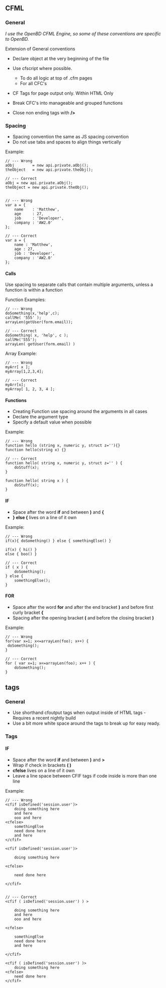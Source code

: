 ## CFML

### General

*I use the OpenBD CFML Engine, so some of these conventions are specific to OpenBD.*

Extension of General conventions

* Declare object at the very beginning of the file

* Use cfscript where possible.
  	* To do all logic at top of .cfm pages
  	* For all CFC's

* CF Tags for page output only. Within HTML Only

* Break CFC's into manageable and grouped functions

* Close non ending tags with **/>**

### Spacing

* Spacing convention the same as JS spacing convention
* Do not use tabs and spaces to align things vertically

Example:

	// --- Wrong
	aObj 		= new api.private.aObj();
	theObject 	= new api.private.theObj();

	// --- Correct
	aObj = new api.private.aObj();
	theObject = new api.private.theObj();


	// --- Wrong
	var a = {
		name 	: 'Matthew',
		age  	: 27,
		job  	: 'Developer',
		company : 'AW2.0'
	};

	// --- Correct
	var a = {
		name : 'Matthew',
		age : 27,
		job : 'Developer',
		company : 'AW2.0'
	};
	

#### Calls

Use spacing to separate calls that contain multiple arguments, unless a function is within a function

Function Examples:

	// --- Wrong
	doSomething(x,'help',c);
	callMe( '555' );
	arrayLen(getUser(form.email));

	// --- Correct
	doSomething( x, 'help', c );
	callMe('555');
	arrayLen( getUser(form.email) )


Array Example:

	// --- Wrong
	myArr[ x ];
	myArray[1,2,3,4];

	// --- Correct 
	myArr[x];
	myArray[ 1, 2, 3, 4 ];


#### Functions

* Creating Function use spacing around the arguments in all cases
* Declare the argument type
* Specify a default value when possible

Example:
	
	// --- Wrong 
	function hello (string x, numeric y, struct z=''){}	
	function hello(string x) {}

	// --- Correct 
	function hello( string x, numeric y, struct z='' ) {
		doStuff(x);
	}

	function hello( string x ) {
		doStuff(x);
	}


#### IF

* Space after the word **if** and between **)** and **{**
* **} else {** lives on a line of it own

Example:

	// --- Wrong
	if(x){ doSomething() } else { somethingElse() }

	if(x) { hi() } 
	else { boo() }

	// --- Correct
	if ( x ) {
		doSomething();
	} else {
		somethingElse();
	}


#### FOR

* Space after the word **for** and after the end bracket **)** and before first curly bracket **{**
* Spacing after the opening bracket **(** and before the closing bracket **)**

Example:
	
	// --- Wrong
	for(var x=1; x<=arrayLen(foo); x++) { 
	 doSomething();
	}

	// --- Correct
	for ( var x=1; x<=arrayLen(foo); x++ ) {
		doSomething();
	}


## tags

### General

* Use shorthand cfoutput tags when output inside of HTML tags - Requires a recent nightly build
* Use a bit more white space around the tags to break up for easy ready.


### Tags

#### IF

* Space after the word **if** and between **)** and **>**
* Wrap if check in brackets **( )**
* **cfelse** lives on a line of it own
* Leave a line space between CFIF tags if code inside is more than one line

Example:

	// --- Wrong
	<cfif isDefined('session.user')>
		doing something here 
		and here
		ooo and here
 	<cfelse>
		somethingElse
		need done here
		and here
	</cfif>

	<cfif isDefined('session.user')>

		doing something here 

 	<cfelse>

		need done here

	</cfif>


	// --- Correct
	<cfif ( isDefined('session.user') ) >
	
		doing something here 
		and here
		ooo and here
 	
	<cfelse>

		somethingElse
		need done here
		and here

	</cfif>

	<cfif ( isDefined('session.user') )>
		doing something here 
 	<cfelse>
		need done here
	</cfif>